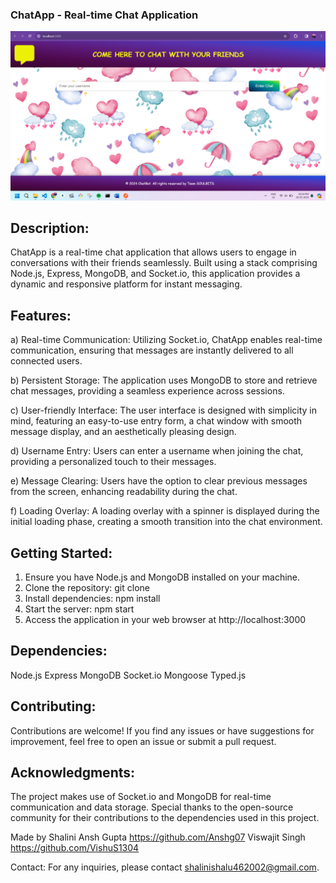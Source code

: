 ### ChatApp - Real-time Chat Application
![ChatApp Screenshot](https://github.com/shalini-413/SOULBITS_ChatApp/blob/main/1.png)

## Description:
ChatApp is a real-time chat application that allows users to engage in conversations with their friends seamlessly. Built using a stack comprising Node.js, Express, MongoDB, and Socket.io, this application provides a dynamic and responsive platform for instant messaging.

## Features:

a) Real-time Communication: Utilizing Socket.io, ChatApp enables real-time communication, ensuring that messages are instantly delivered to all connected users.

b) Persistent Storage: The application uses MongoDB to store and retrieve chat messages, providing a seamless experience across sessions.

c) User-friendly Interface: The user interface is designed with simplicity in mind, featuring an easy-to-use entry form, a chat window with smooth message display, and an aesthetically pleasing design.

d) Username Entry: Users can enter a username when joining the chat, providing a personalized touch to their messages.

e) Message Clearing: Users have the option to clear previous messages from the screen, enhancing readability during the chat.

f) Loading Overlay: A loading overlay with a spinner is displayed during the initial loading phase, creating a smooth transition into the chat environment.

## Getting Started:
1) Ensure you have Node.js and MongoDB installed on your machine.
2) Clone the repository: git clone <repository-url>
3) Install dependencies: npm install
4) Start the server: npm start
5) Access the application in your web browser at http://localhost:3000

## Dependencies:

Node.js
Express
MongoDB
Socket.io
Mongoose
Typed.js

## Contributing:
Contributions are welcome! If you find any issues or have suggestions for improvement, feel free to open an issue or submit a pull request.

## Acknowledgments:
The project makes use of Socket.io and MongoDB for real-time communication and data storage.
Special thanks to the open-source community for their contributions to the dependencies used in this project.

Made by 
Shalini
Ansh Gupta https://github.com/Anshg07
Viswajit Singh https://github.com/VishuS1304

Contact:
For any inquiries, please contact shalinishalu462002@gmail.com.
